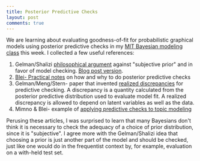 ```yaml
---
title: Posterior Predictive Checks
layout: post
comments: true
---
```


We are learning about evaluating goodness-of-fit for probabilistic graphical models using posterior predictive checks in my [MIT Bayesian modeling class](http://www.tamarabroderick.com/course_6_882.html) this week. I collected a few useful references:

1. Gelman/Shalizi [philosophical argument](http://www.stat.columbia.edu/~gelman/research/published/philosophy.pdf) against "subjective prior" and in favor of model checking. [Blog post version](http://andrewgelman.com/2015/12/17/gathering-of-philosophers-and-physicists-unaware-of-modern-reconciliation-of-bayes-and-popper/).
2. [Blei- Practical notes](http://www.cs.princeton.edu/courses/archive/fall11/cos597C/lectures/ppc.pdf) on how and why to do posterior predictive checks
3. Gelman/Meng/Stern- paper that invented [realized discrepancies](http://www.cs.princeton.edu/courses/archive/fall09/cos597A/papers/GelmanMengStern1996.pdf) for predictive checking. A discrepancy is a quantity calculated from the posterior predictive distribution used to evaluate model fit. A realized discrepancy is allowed to depend on latent variables as well as the data.
3. Mimno & Blei- example of [applying predictive checks to topic modeling](http://www.cs.princeton.edu/~blei/papers/MimnoBlei2011.pdf)

Perusing these articles, I was surprised to learn that many Bayesians don't think it is necessary to check the adequacy of a choice of prior distribution, since it is "subjective". I agree more with the Gelman/Shalizi idea that choosing a prior is just another part of the model and should be checked, just like one would do in the frequentist context by, for example, evaluation on a with-held test set.